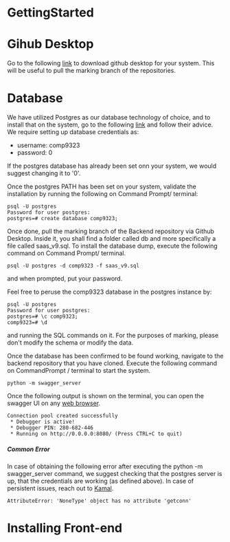 # GettingStarted

# Gihub Desktop
Go to the following [link](https://desktop.github.com/) to download github desktop for your system. This will be useful to pull the marking branch of the repositories.


# Database
We have utilized Postgres as our database technology of choice, and to install that on the system, go to the following [link](https://www.postgresql.org/download/) and follow their advice. We require setting up database credentials as:
- username: comp9323
- password: 0

If the postgres database has already been set onn your system, we would suggest changing it to '0'.

Once the postgres PATH has been set on your system, validate the installation by running the following on Command Prompt/ terminal:
```
psql -U postgres
Password for user postgres:
postgres=# create database comp9323;
```

Once done, pull the marking branch of the Backend repository via Github Desktop. Inside it, you shall find a folder called db and more specifically a file called saas_v9.sql. To install the database dump, execute the following command on Command Prompt/ terminal.
```
psql -U postgres -d comp9323 -f saas_v9.sql
```
and when prompted, put your password.

Feel free to peruse the comp9323 database in the postgres instance by:
```
psql -U postgres
Password for user postgres:
postgres=# \c comp9323;
comp9323=# \d
```
and running the SQL commands on it. For the purposes of marking, please don't modify the schema or modify the data.

Once the database has been confirmed to be found working, navigate to the backend repository that you have cloned. Execute the following command on CommandPrompt / terminal to start the system.
```
python -m swagger_server
```

Once the following output is shown on the terminal, you can open the swagger UI on any [web browser](http://localhost:8080/v1/ui/).
```
Connection pool created successfully
 * Debugger is active!
 * Debugger PIN: 280-682-446
 * Running on http://0.0.0.0:8080/ (Press CTRL+C to quit)
```

##### Common Error
In case of obtaining the following error after executing the python -m swagger_server command, we suggest checking that the postgres server is up, that the credentials are working (as defined above). In case of persistent issues, reach out to [Kamal](mailto:r.revathi_sridhar_kamal@student.unsw.edu.au).
```
AttributeError: 'NoneType' object has no attribute 'getconn'
```



# Installing Front-end